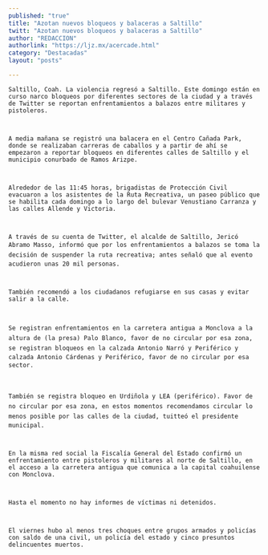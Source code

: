 ```yaml
---
published: "true"
title: "Azotan nuevos bloqueos y balaceras a Saltillo"
twitt: "Azotan nuevos bloqueos y balaceras a Saltillo"
author: "REDACCION"
authorlink: "https://ljz.mx/acercade.html"
category: "Destacadas"
layout: "posts"

---
```



  
    Saltillo, Coah. La violencia regresó a Saltillo. Este domingo están en curso narco bloqueos por diferentes sectores de la ciudad y a través de Twitter se reportan enfrentamientos a balazos entre militares y pistoleros.
  
  
  
    A media mañana se registró una balacera en el Centro Cañada Park, donde se realizaban carreras de caballos y a partir de ahí se empezaron a reportar bloqueos en diferentes calles de Saltillo y el municipio conurbado de Ramos Arizpe.
  
  
  
    Alrededor de las 11:45 horas, brigadistas de Protección Civil evacuaron a los asistentes de la Ruta Recreativa, un paseo público que se habilita cada domingo a lo largo del bulevar Venustiano Carranza y las calles Allende y Victoria.
  
  
  
    A través de su cuenta de Twitter, el alcalde de Saltillo, Jericó Abramo Masso, informó que por los enfrentamientos a balazos se toma la decisión de suspender la ruta recreativa; antes señaló que al evento acudieron unas 20 mil personas.
  
  
  
    También recomendó a los ciudadanos refugiarse en sus casas y evitar salir a la calle.
  
  
  
    Se registran enfrentamientos en la carretera antigua a Monclova a la altura de (la presa) Palo Blanco, favor de no circular por esa zona, se registran bloqueos en la calzada Antonio Narró y Periférico y calzada Antonio Cárdenas y Periférico, favor de no circular por esa sector.
  
  
  
    También se registra bloqueo en Urdiñola y LEA (periférico). Favor de no circular por esa zona, en estos momentos recomendamos circular lo menos posible por las calles de la ciudad, tuitteó el presidente municipal.
  
  
  
    En la misma red social la Fiscalía General del Estado confirmó un enfrentamiento entre pistoleros y militares al norte de Saltillo, en el acceso a la carretera antigua que comunica a la capital coahuilense con Monclova.
  
  
  
    Hasta el momento no hay informes de víctimas ni detenidos.
  
  
  
    El viernes hubo al menos tres choques entre grupos armados y policías con saldo de una civil, un policía del estado y cinco presuntos delincuentes muertos.
  

